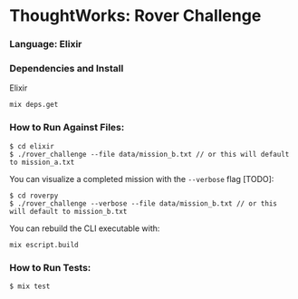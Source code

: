 ThoughtWorks: Rover Challenge
=================================
### Language: Elixir

### Dependencies and Install
Elixir 

```buildoutcfg
mix deps.get
```

### How to Run Against Files:

```buildoutcfg
$ cd elixir
$ ./rover_challenge --file data/mission_b.txt // or this will default to mission_a.txt
```

You can visualize a completed mission with the `--verbose` flag [TODO]:

```buildoutcfg
$ cd roverpy
$ ./rover_challenge --verbose --file data/mission_b.txt // or this will default to mission_b.txt
```

You can rebuild the CLI executable with:

```buildoutcfg
mix escript.build

```

### How to Run Tests:

```
$ mix test
```